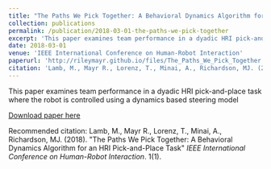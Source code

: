 ```yaml
---
title: "The Paths We Pick Together: A Behavioral Dynamics Algorithm for an HRI Pick-and-Place Task"
collection: publications
permalink: /publication/2018-03-01-the-paths-we-pick-together
excerpt: 'This paper examines team performance in a dyadic HRI pick-and-place task where the robot is controlled using a dynamics based steering model'
date: 2018-03-01
venue: 'IEEE International Conference on Human-Robot Interaction'
paperurl: 'http://rileymayr.github.io/files/The_Paths_We_Pick_Together.pdf'
citation: 'Lamb, M., Mayr R., Lorenz, T., Minai, A., Richardson, MJ. (2018). &quot;The Paths We Pick Together: A Behavioral Dynamics Algorithm for an HRI Pick-and-Place Task&quot; <i>IEEE International Conference on Human-Robot Interaction</i>. 1(1).'
---
```

This paper examines team performance in a dyadic HRI pick-and-place task where the robot is controlled using a dynamics based steering model

[Download paper here](http://rileymayr.github.io/files/The_Paths_We_Pick_Together.pdf)

Recommended citation: Lamb, M., Mayr R., Lorenz, T., Minai, A., Richardson, MJ. (2018). "The Paths We Pick Together: A Behavioral Dynamics Algorithm for an HRI Pick-and-Place Task" <i>IEEE International Conference on Human-Robot Interaction</i>. 1(1).
